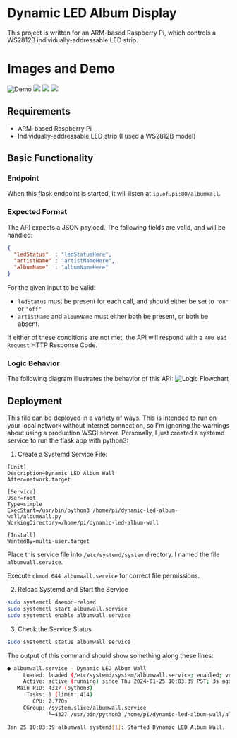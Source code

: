 # Dynamic LED Album Display

This project is written for an ARM-based Raspberry Pi, which controls a WS2812B individually-addressable LED strip.

# Images and Demo

![Demo](demo.gif)
<img src="photos/setup.webp" style="max-width: 750px;"/>
<img src="photos/pi.webp" style="max-width: 750px;"/>
<img src="photos/leds.webp" style="max-width: 750px;"/>

## Requirements
- ARM-based Raspberry Pi
- Individually-addressable LED strip (I used a WS2812B model)

## Basic Functionality
### Endpoint
When this flask endpoint is started, it will listen at `ip.of.pi:80/albumWall`.

### Expected Format
The API expects a JSON payload. The following fields are valid, and will be handled:
```json
{
  "ledStatus"  : "ledStatusHere",
  "artistName" : "artistNameHere",
  "albumName"  : "albumNameHere"
}
```

For the given input to be valid:
- `ledStatus` must be present for each call, and should either be set to `"on"` or `"off"`
- `artistName` and `albumName` must either both be present, or both be absent.

If either of these conditions are not met, the API will respond with a `400 Bad Request` HTTP Response Code.

### Logic Behavior
The following diagram illustrates the behavior of this API:
![Logic Flowchart](./photos/DynamicAlbumWall.png)


## Deployment
This file can be deployed in a variety of ways. This is intended to run on your local network without internet connection, so I'm ignoring the warnings about using a production WSGI server. Personally, I just created a systemd service to run the flask app with python3:

1. Create a Systemd Service File:
```service
[Unit]
Description=Dynamic LED Album Wall
After=network.target

[Service]
User=root
Type=simple
ExecStart=/usr/bin/python3 /home/pi/dynamic-led-album-wall/albumWall.py
WorkingDirectory=/home/pi/dynamic-led-album-wall

[Install]
WantedBy=multi-user.target
```

Place this service file into `/etc/systemd/system` directory. I named the file `albumwall.service`.

Execute `chmod 644 albumwall.service` for correct file permissions.

2. Reload Systemd and Start the Service
```bash
sudo systemctl daemon-reload
sudo systemctl start albumwall.service
sudo systemctl enable albumwall.service
```

3. Check the Service Status
```bash
sudo systemctl status albumwall.service
```

The output of this command should show something along these lines:
```bash
● albumwall.service - Dynamic LED Album Wall
     Loaded: loaded (/etc/systemd/system/albumwall.service; enabled; vendor preset: enabled)
     Active: active (running) since Thu 2024-01-25 10:03:39 PST; 3s ago
   Main PID: 4327 (python3)
      Tasks: 1 (limit: 414)
        CPU: 2.770s
     CGroup: /system.slice/albumwall.service
             └─4327 /usr/bin/python3 /home/pi/dynamic-led-album-wall/albumWall.py

Jan 25 10:03:39 albumwall systemd[1]: Started Dynamic LED Album Wall.
```
